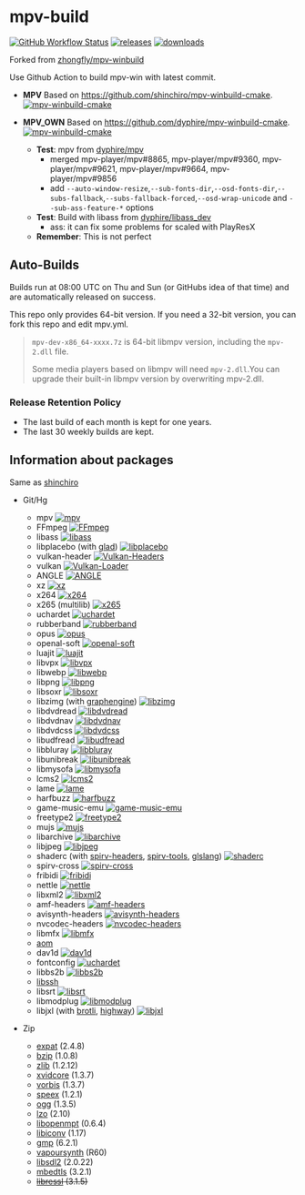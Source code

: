 # mpv-build

[![GitHub Workflow Status](https://img.shields.io/github/workflow/status/dyphire/mpv-winbuild/MPV)](https://github.com/dyphire/mpv-winbuild/actions)
[![releases](https://img.shields.io/github/v/release/dyphire/mpv-winbuild)](https://github.com/dyphire/mpv-winbuild/releases)
[![downloads](https://img.shields.io/github/downloads/dyphire/mpv-winbuild/total)](https://github.com/dyphire/mpv-winbuild/releases)

Forked from [zhongfly/mpv-winbuild](https://github.com/zhongfly/mpv-winbuild)

Use Github Action to build mpv-win with latest commit.

  - **MPV** Based on https://github.com/shinchiro/mpv-winbuild-cmake. [![mpv-winbuild-cmake](https://flat.badgen.net/github/last-commit/shinchiro/mpv-winbuild-cmake?scale=0.8&cache=1800)](https://github.com/shinchiro/mpv-winbuild-cmake)

  - **MPV_OWN** Based on https://github.com/dyphire/mpv-winbuild-cmake. [![mpv-winbuild-cmake](https://flat.badgen.net/github/last-commit/dyphire/mpv-winbuild-cmake?scale=0.8&cache=1800)](https://github.com/dyphire/mpv-winbuild-cmake) 
     - **Test**: mpv from [dyphire/mpv](https://github.com/dyphire/mpv/tree/patch)
       - merged mpv-player/mpv#8865, mpv-player/mpv#9360, mpv-player/mpv#9621, mpv-player/mpv#9664, mpv-player/mpv#9856
       - add `--auto-window-resize`,`--sub-fonts-dir`,`--osd-fonts-dir`,`--subs-fallback`,`--subs-fallback-forced`,`--osd-wrap-unicode` and `--sub-ass-feature-*` options
     - **Test**: Build with libass from [dyphire/libass_dev](https://github.com/dyphire/libass/tree/dev)
       - ass: it can fix some problems for scaled with PlayResX
     - **Remember**: This is not perfect

## Auto-Builds

Builds run at 08:00 UTC on Thu and Sun (or GitHubs idea of that time) and are automatically released on success.

This repo only provides 64-bit version. If you need a 32-bit version, you can fork this repo and edit mpv.yml.

> `mpv-dev-x86_64-xxxx.7z` is 64-bit libmpv version, including the `mpv-2.dll` file.
> 
> Some media players based on libmpv will need `mpv-2.dll`.You can upgrade their built-in libmpv version by overwriting mpv-2.dll.

### Release Retention Policy
- The last build of each month is kept for one years.
- The last 30 weekly builds are kept.

## Information about packages

Same as [shinchiro](https://github.com/shinchiro/mpv-winbuild-cmake/blob/master/README.md#information-about-packages)

-   Git/Hg
    -   mpv [![mpv](https://flat.badgen.net/github/last-commit/mpv-player/mpv?scale=0.8&cache=1800)](https://github.com/mpv-player/mpv)
    -   FFmpeg [![FFmpeg](https://flat.badgen.net/github/last-commit/FFmpeg/FFmpeg?scale=0.8&cache=1800)](https://github.com/FFmpeg/FFmpeg)
    -   libass [![libass](https://flat.badgen.net/github/last-commit/libass/libass?scale=0.8&cache=1800)](https://github.com/libass/libass)
    -   libplacebo (with [glad](https://github.com/Dav1dde/glad)) [![libplacebo](https://flat.badgen.net/github/last-commit/haasn/libplacebo?scale=0.8&cache=1800)](https://github.com/haasn/libplacebo)
    -   vulkan-header [![Vulkan-Headers](https://flat.badgen.net/github/last-commit/KhronosGroup/Vulkan-Headers/main?scale=0.8&cache=1800)](https://github.com/KhronosGroup/Vulkan-Headers)
    -   vulkan [![Vulkan-Loader](https://flat.badgen.net/github/last-commit/KhronosGroup/Vulkan-Loader?scale=0.8&cache=1800)](https://github.com/KhronosGroup/Vulkan-Loader) 
    -   ANGLE [![ANGLE](https://flat.badgen.net/gitlab/last-commit/shinchiro/angle?scale=0.8&cache=1800)](https://gitlab.com/shinchiro/angle)
    -   xz [![xz](https://flat.badgen.net/gitlab/last-commit/shinchiro/xz?scale=0.8&cache=1800)](https://gitlab.com/shinchiro/xz)
    -   x264 [![x264](https://flat.badgen.net/https/gitlab-latest-commit-rphv1x3zj2pi.runkit.sh/code.videolan.org/videolan/x264?scale=0.8&cache=1800)](https://code.videolan.org/videolan/x264)
    -   x265 (multilib) [![x265](https://flat.badgen.net/https/bitbucket-ft1l4pi7n5hp.runkit.sh/multicoreware/x265_git?scale=0.8&cache=1800)](https://bitbucket.org/multicoreware/x265_git)
    -   uchardet [![uchardet](https://flat.badgen.net/github/last-commit/freedesktop/uchardet?scale=0.8&cache=1800)](https://github.com/freedesktop/uchardet)
    -   rubberband [![rubberband](https://flat.badgen.net/github/last-commit/breakfastquay/rubberband/default?scale=0.8&cache=1800)](https://github.com/breakfastquay/rubberband)
    -   opus [![opus](https://flat.badgen.net/github/last-commit/xiph/opus?scale=0.8&cache=1800)](https://github.com/xiph/opus)
    -   openal-soft [![openal-soft](https://flat.badgen.net/github/last-commit/kcat/openal-soft?scale=0.8&cache=1800)](https://github.com/kcat/openal-soft)
    -   luajit [![luajit](https://flat.badgen.net/github/last-commit/LuaJIT/LuaJIT?scale=0.8&cache=1800)](https://github.com/LuaJIT/LuaJIT)
    -   libvpx [![libvpx](https://flat.badgen.net/github/last-commit/webmproject/libvpx?scale=0.8&cache=1800)](https://chromium.googlesource.com/webm/libvpx)
    -   libwebp [![libwebp](https://flat.badgen.net/github/last-commit/webmproject/libwebp/main?scale=0.8&cache=1800)](https://chromium.googlesource.com/webm/libwebp)
    -   libpng [![libpng](https://flat.badgen.net/github/last-commit/glennrp/libpng?scale=0.8&cache=1800)](https://github.com/glennrp/libpng)
    -   libsoxr [![libsoxr](https://flat.badgen.net/gitlab/last-commit/shinchiro/soxr?scale=0.8&cache=1800)](https://gitlab.com/shinchiro/soxr)
    -   libzimg (with [graphengine](https://github.com/sekrit-twc/graphengine)) [![libzimg](https://flat.badgen.net/github/last-commit/sekrit-twc/zimg?scale=0.8&cache=1800)](https://github.com/sekrit-twc/zimg)
    -   libdvdread [![libdvdread](https://flat.badgen.net/https/gitlab-latest-commit-rphv1x3zj2pi.runkit.sh/code.videolan.org/videolan/libdvdread?scale=0.8&cache=1800)](https://code.videolan.org/videolan/libdvdread)
    -   libdvdnav [![libdvdnav](https://flat.badgen.net/https/gitlab-latest-commit-rphv1x3zj2pi.runkit.sh/code.videolan.org/videolan/libdvdnav?scale=0.8&cache=1800)](https://code.videolan.org/videolan/libdvdnav)
    -   libdvdcss [![libdvdcss](https://flat.badgen.net/https/gitlab-latest-commit-rphv1x3zj2pi.runkit.sh/code.videolan.org/videolan/libdvdcss?scale=0.8&cache=1800)](https://code.videolan.org/videolan/libdvdcss)
    -   libudfread [![libudfread](https://flat.badgen.net/https/gitlab-latest-commit-rphv1x3zj2pi.runkit.sh/code.videolan.org/videolan/libudfread?scale=0.8&cache=1800)](https://code.videolan.org/videolan/libudfread)
    -   libbluray [![libbluray](https://flat.badgen.net/https/gitlab-latest-commit-rphv1x3zj2pi.runkit.sh/code.videolan.org/videolan/libbluray?scale=0.8&cache=1800)](https://code.videolan.org/videolan/libbluray)
    -   libunibreak [![libunibreak](https://flat.badgen.net/github/last-commit/adah1972/libunibreak?scale=0.8&cache=1800)](https://github.com/adah1972/libunibreak.git)
    -   libmysofa [![libmysofa](https://flat.badgen.net/github/last-commit/hoene/libmysofa/main?scale=0.8&cache=1800)](https://github.com/hoene/libmysofa)
    -   lcms2 [![lcms2](https://flat.badgen.net/github/last-commit/mm2/Little-CMS?scale=0.8&cache=1800)](https://github.com/mm2/Little-CMS)
    -   lame [![lame](https://flat.badgen.net/gitlab/last-commit/shinchiro//lame?scale=0.8&cache=1800)](https://gitlab.com/shinchiro/lame)
    -   harfbuzz [![harfbuzz](https://flat.badgen.net/github/last-commit/harfbuzz/harfbuzz/main?scale=0.8&cache=1800)](https://github.com/harfbuzz/harfbuzz)
    -   game-music-emu [![game-music-emu](https://flat.badgen.net/https/bitbucket-ft1l4pi7n5hp.runkit.sh/mpyne/game-music-emu?scale=0.8&cache=1800)](https://bitbucket.org/mpyne/game-music-emu)
    -   freetype2 [![freetype2](https://flat.badgen.net/gitlab/last-commit/shinchiro/freetype2?scale=0.8&cache=1800)](https://gitlab.com/shinchiro/freetype2)
    -   mujs [![mujs](https://flat.badgen.net/github/last-commit/ccxvii/mujs?scale=0.8&cache=1800)](https://github.com/ccxvii/mujs)
    -   libarchive [![libarchive](https://flat.badgen.net/github/last-commit/libarchive/libarchive?scale=0.8&cache=1800)](https://github.com/libarchive/libarchive)
    -   libjpeg [![libjpeg](https://flat.badgen.net/github/last-commit/libjpeg-turbo/libjpeg-turbo/main?scale=0.8&cache=1800)](https://github.com/libjpeg-turbo/libjpeg-turbo)
    -   shaderc (with [spirv-headers](https://github.com/KhronosGroup/SPIRV-Headers), [spirv-tools](https://github.com/KhronosGroup/SPIRV-Tools), [glslang](https://github.com/KhronosGroup/glslang)) [![shaderc](https://flat.badgen.net/github/last-commit/google/shaderc/main?scale=0.8&cache=1800)](https://github.com/google/shaderc.git)
    -   spirv-cross [![spirv-cross](https://flat.badgen.net/github/last-commit/KhronosGroup/SPIRV-Cross?scale=0.8&cache=1800)](https://github.com/KhronosGroup/SPIRV-Cross)
    -   fribidi [![fribidi](https://flat.badgen.net/github/last-commit/fribidi/fribidi?scale=0.8&cache=1800)](https://github.com/fribidi/fribidi)
    -   nettle [![nettle](https://flat.badgen.net/gitlab/last-commit/shinchiro/nettle?scale=0.8&cache=1800)](https://gitlab.com/shinchiro/nettle)
    -   libxml2 [![libxml2](https://flat.badgen.net/https/gitlab-latest-commit-rphv1x3zj2pi.runkit.sh/gitlab.gnome.org/GNOME/libxml2?scale=0.8&cache=1800)](https://gitlab.gnome.org/GNOME/libxml2)
    -   amf-headers [![amf-headers](https://flat.badgen.net/github/last-commit/GPUOpen-LibrariesAndSDKs/AMF?scale=0.8&cache=1800)](https://github.com/GPUOpen-LibrariesAndSDKs/AMF/tree/master/amf/public/include)
    -   avisynth-headers [![avisynth-headers](https://flat.badgen.net/github/last-commit/AviSynth/AviSynthPlus?scale=0.8&cache=1800)](https://github.com/AviSynth/AviSynthPlus)
    -   nvcodec-headers [![nvcodec-headers](https://flat.badgen.net/github/last-commit/FFmpeg/nv-codec-headers?scale=0.8&cache=1800)](https://git.videolan.org/?p=ffmpeg/nv-codec-headers.git)
    -   libmfx [![libmfx](https://flat.badgen.net/github/last-commit/lu-zero/mfx_dispatch?scale=0.8&cache=1800)](https://github.com/lu-zero/mfx_dispatch)
    -   [aom](https://aomedia.googlesource.com/aom/)
    -   dav1d [![dav1d](https://flat.badgen.net/https/gitlab-latest-commit-rphv1x3zj2pi.runkit.sh/code.videolan.org/videolan/dav1d?scale=0.8&cache=1800)](https://code.videolan.org/videolan/dav1d/)
    -   fontconfig [![uchardet](https://flat.badgen.net/github/last-commit/freedesktop/fontconfig?scale=0.8&cache=1800)](https://github.com/freedesktop/fontconfig)
    -   libbs2b [![libbs2b](https://flat.badgen.net/github/last-commit/alexmarsev/libbs2b?scale=0.8&cache=1800)](https://github.com/alexmarsev/libbs2b)
    -   [libssh](https://git.libssh.org/projects/libssh.git)
    -   libsrt [![libsrt](https://flat.badgen.net/github/last-commit/Haivision/srt?scale=0.8&cache=1800)](https://github.com/Haivision/srt)
    -   libmodplug [![libmodplug](https://flat.badgen.net/github/last-commit/Konstanty/libmodplug?scale=0.8&cache=1800)](https://github.com/Konstanty/libmodplug)
    -   libjxl (with [brotli](https://github.com/google/brotli), [highway](https://github.com/google/highway)) [![libjxl](https://flat.badgen.net/github/last-commit/libjxl/libjxl/main?scale=0.8&cache=1800)](https://github.com/libjxl/libjxl)

-   Zip
    -   [expat](https://github.com/libexpat/libexpat) (2.4.8)
    -   [bzip](https://sourceware.org/pub/bzip2/) (1.0.8)
    -   [zlib](https://github.com/madler/zlib/) (1.2.12)
    -   [xvidcore](https://labs.xvid.com/source/) (1.3.7)
    -   [vorbis](https://xiph.org/downloads/) (1.3.7)
    -   [speex](https://ftp.osuosl.org/pub/xiph/releases/speex/) (1.2.1)
    -   [ogg](https://ftp.osuosl.org/pub/xiph/releases/ogg/) (1.3.5)
    -   [lzo](https://fossies.org/linux/misc/) (2.10)
    -   [libopenmpt](https://lib.openmpt.org/libopenmpt/download/) (0.6.4)
    -   [libiconv](https://ftp.gnu.org/pub/gnu/libiconv/) (1.17)
    -   [gmp](https://gmplib.org/download/gmp/) (6.2.1)
    -   [vapoursynth](https://github.com/vapoursynth/vapoursynth) (R60)
    -   [libsdl2](https://www.libsdl.org/release/) (2.0.22)
    -   [mbedtls](https://github.com/Mbed-TLS/mbedtls) (3.2.1)
    -   ~~[libressl](https://cdn.openbsd.org/pub/OpenBSD/LibreSSL/) (3.1.5)~~
